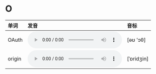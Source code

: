 
# O

| 单词  | 发音 | 音标 |
| :-- | :-- | :-- |
| OAuth | <audio src="/awesome-pronunciation/public/audio/OAuth.mp3" controls="controls" controlslist="nodownload"></audio> | [əʊ 'ɔθ] |
| origin | <audio src="/awesome-pronunciation/public/audio/origin.mp3" controls="controls" controlslist="nodownload"></audio> | [ˈɒridʒin] |

